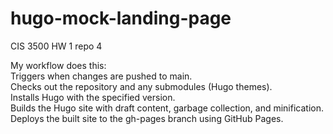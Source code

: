 # hugo-mock-landing-page
CIS 3500 HW 1 repo 4

My workflow does this: <br/>
Triggers when changes are pushed to main. <br/>
Checks out the repository and any submodules (Hugo themes). <br/>
Installs Hugo with the specified version. <br/>
Builds the Hugo site with draft content, garbage collection, and minification. <br/>
Deploys the built site to the gh-pages branch using GitHub Pages.
 
